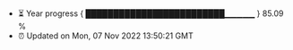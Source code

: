 - ⏳ Year progress { █████████████████████████▁▁▁▁▁ } 85.09 %
- ⏰ Updated on Mon, 07 Nov 2022 13:50:21 GMT

